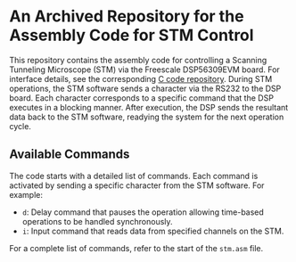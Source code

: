 # An Archived Repository for the Assembly Code for STM Control

This repository contains the assembly code for controlling a Scanning Tunneling Microscope (STM) via the Freescale DSP56309EVM board. For interface details, see the corresponding [C code repository](https://www.github.com/chenxu2394/stm). During STM operations, the STM software sends a character via the RS232 to the DSP board. Each character corresponds to a specific command that the DSP executes in a blocking manner. After execution, the DSP sends the resultant data back to the STM software, readying the system for the next operation cycle.

## Available Commands

The code starts with a detailed list of commands. Each command is activated by sending a specific character from the STM software. For example:

- `d`: Delay command that pauses the operation allowing time-based operations to be handled synchronously.
- `i`: Input command that reads data from specified channels on the STM.

For a complete list of commands, refer to the start of the `stm.asm` file.
